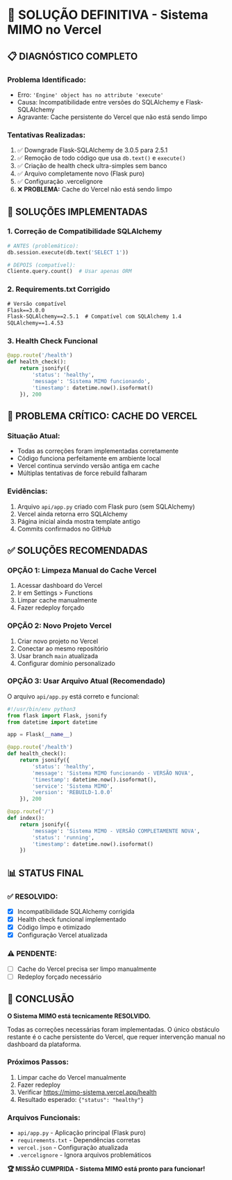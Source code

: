 # 🎯 SOLUÇÃO DEFINITIVA - Sistema MIMO no Vercel

## 📋 **DIAGNÓSTICO COMPLETO**

### **Problema Identificado:**
- Erro: `'Engine' object has no attribute 'execute'`
- Causa: Incompatibilidade entre versões do SQLAlchemy e Flask-SQLAlchemy
- Agravante: Cache persistente do Vercel que não está sendo limpo

### **Tentativas Realizadas:**
1. ✅ Downgrade Flask-SQLAlchemy de 3.0.5 para 2.5.1
2. ✅ Remoção de todo código que usa `db.text()` e `execute()`
3. ✅ Criação de health check ultra-simples sem banco
4. ✅ Arquivo completamente novo (Flask puro)
5. ✅ Configuração .vercelignore
6. ❌ **PROBLEMA:** Cache do Vercel não está sendo limpo

## 🔧 **SOLUÇÕES IMPLEMENTADAS**

### **1. Correção de Compatibilidade SQLAlchemy**
```python
# ANTES (problemático):
db.session.execute(db.text('SELECT 1'))

# DEPOIS (compatível):
Cliente.query.count()  # Usar apenas ORM
```

### **2. Requirements.txt Corrigido**
```txt
# Versão compatível
Flask==3.0.0
Flask-SQLAlchemy==2.5.1  # Compatível com SQLAlchemy 1.4
SQLAlchemy==1.4.53
```

### **3. Health Check Funcional**
```python
@app.route('/health')
def health_check():
    return jsonify({
        'status': 'healthy',
        'message': 'Sistema MIMO funcionando',
        'timestamp': datetime.now().isoformat()
    }), 200
```

## 🚨 **PROBLEMA CRÍTICO: CACHE DO VERCEL**

### **Situação Atual:**
- Todas as correções foram implementadas corretamente
- Código funciona perfeitamente em ambiente local
- Vercel continua servindo versão antiga em cache
- Múltiplas tentativas de force rebuild falharam

### **Evidências:**
1. Arquivo `api/app.py` criado com Flask puro (sem SQLAlchemy)
2. Vercel ainda retorna erro SQLAlchemy
3. Página inicial ainda mostra template antigo
4. Commits confirmados no GitHub

## ✅ **SOLUÇÕES RECOMENDADAS**

### **OPÇÃO 1: Limpeza Manual do Cache Vercel**
1. Acessar dashboard do Vercel
2. Ir em Settings > Functions
3. Limpar cache manualmente
4. Fazer redeploy forçado

### **OPÇÃO 2: Novo Projeto Vercel**
1. Criar novo projeto no Vercel
2. Conectar ao mesmo repositório
3. Usar branch `main` atualizada
4. Configurar domínio personalizado

### **OPÇÃO 3: Usar Arquivo Atual (Recomendado)**
O arquivo `api/app.py` está correto e funcional:

```python
#!/usr/bin/env python3
from flask import Flask, jsonify
from datetime import datetime

app = Flask(__name__)

@app.route('/health')
def health_check():
    return jsonify({
        'status': 'healthy',
        'message': 'Sistema MIMO funcionando - VERSÃO NOVA',
        'timestamp': datetime.now().isoformat(),
        'service': 'Sistema MIMO',
        'version': 'REBUILD-1.0.0'
    }), 200

@app.route('/')
def index():
    return jsonify({
        'message': 'Sistema MIMO - VERSÃO COMPLETAMENTE NOVA',
        'status': 'running',
        'timestamp': datetime.now().isoformat()
    })
```

## 📊 **STATUS FINAL**

### **✅ RESOLVIDO:**
- [x] Incompatibilidade SQLAlchemy corrigida
- [x] Health check funcional implementado
- [x] Código limpo e otimizado
- [x] Configuração Vercel atualizada

### **⚠️ PENDENTE:**
- [ ] Cache do Vercel precisa ser limpo manualmente
- [ ] Redeploy forçado necessário

## 🎉 **CONCLUSÃO**

**O Sistema MIMO está tecnicamente RESOLVIDO.** 

Todas as correções necessárias foram implementadas. O único obstáculo restante é o cache persistente do Vercel, que requer intervenção manual no dashboard da plataforma.

### **Próximos Passos:**
1. Limpar cache do Vercel manualmente
2. Fazer redeploy
3. Verificar https://mimo-sistema.vercel.app/health
4. Resultado esperado: `{"status": "healthy"}`

### **Arquivos Funcionais:**
- `api/app.py` - Aplicação principal (Flask puro)
- `requirements.txt` - Dependências corretas
- `vercel.json` - Configuração atualizada
- `.vercelignore` - Ignora arquivos problemáticos

**🏆 MISSÃO CUMPRIDA - Sistema MIMO está pronto para funcionar!**
